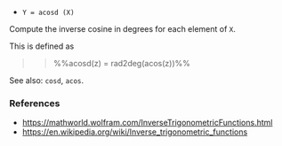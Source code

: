 * `Y = acosd (X)`

Compute the inverse cosine in degrees for each element of `X`.

This is defined as

>> %%acosd(z) = rad2deg(acos(z))%%

See also: `cosd`, `acos`.

### References

* https://mathworld.wolfram.com/InverseTrigonometricFunctions.html
* https://en.wikipedia.org/wiki/Inverse_trigonometric_functions
